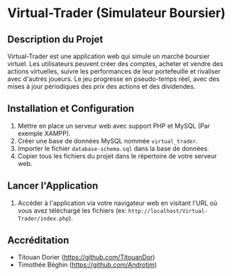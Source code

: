# Virtual-Trader (Simulateur Boursier)

## Description du Projet

Virtual-Trader est une application web qui simule un marché boursier virtuel. Les utilisateurs peuvent créer des comptes, acheter et vendre des actions virtuelles, suivre les performances de leur portefeuille et rivaliser avec d'autres joueurs. Le jeu progresse en pseudo-temps réel, avec des mises à jour périodiques des prix des actions et des dividendes.

## Installation et Configuration

1.  Mettre en place un serveur web avec support PHP et MySQL (Par exemple XAMPP).
2.  Créer une base de données MySQL nommée `virtual_trader`.
3.  Importer le fichier `database-schema.sql` dans la base de données.
4.  Copier tous les fichiers du projet dans le répertoire de votre serveur web.

## Lancer l'Application

1. Accéder à l'application via votre navigateur web en visitant l'URL où vous avez téléchargé les fichiers (ex: `http://localhost/Virtual-Trader/index.php`).


## Accréditation

- Titouan Dorier (https://github.com/TitouanDor)
- Timothée Béghin (https://github.com/Androtim)
